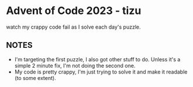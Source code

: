 # Advent of Code 2023 - tizu

watch my crappy code fail as I solve each day's puzzle.

## NOTES

- I'm targeting the first puzzle, I also got other stuff to do. Unless it's a simple 2 minute fix, I'm not doing the second one.
- My code is pretty crappy, I'm just trying to solve it and make it readable (to some extent).
